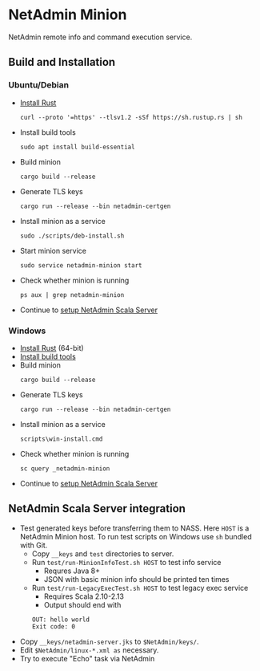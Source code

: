 # NetAdmin Minion

NetAdmin remote info and command execution service.

## Build and Installation

### Ubuntu/Debian

* [Install Rust](https://www.rust-lang.org/tools/install)
    ```
    curl --proto '=https' --tlsv1.2 -sSf https://sh.rustup.rs | sh
    ```
* Install build tools
    ```
    sudo apt install build-essential
    ```
* Build minion
    ```
    cargo build --release
    ```
* Generate TLS keys
    ```
    cargo run --release --bin netadmin-certgen
    ```
* Install minion as a service
    ```
    sudo ./scripts/deb-install.sh
    ```
* Start minion service
    ```
    sudo service netadmin-minion start
    ```
* Check whether minion is running
    ```
    ps aux | grep netadmin-minion
    ```
* Continue to [setup NetAdmin Scala Server](#nass)


### Windows

* [Install Rust](https://www.rust-lang.org/tools/install) (64-bit)
* [Install build tools](https://visualstudio.microsoft.com/visual-cpp-build-tools/)
* Build minion
    ```
    cargo build --release
    ```
* Generate TLS keys
    ```
    cargo run --release --bin netadmin-certgen
    ```
* Install minion as a service
    ```
    scripts\win-install.cmd
    ```
* Check whether minion is running
    ```
    sc query _netadmin-minion
    ```
* Continue to [setup NetAdmin Scala Server](#nass)

## <a name="nass">NetAdmin Scala Server integration</a>

* Test generated keys before transferring them to NASS.
  Here `HOST` is a NetAdmin Minion host.
  To run test scripts on Windows use `sh` bundled with Git.
    * Copy `__keys` and `test` directories to server.
    * Run `test/run-MinionInfoTest.sh HOST` to test info service
        * Requres Java 8+
        * JSON with basic minion info should be printed ten times
    * Run `test/run-LegacyExecTest.sh HOST` to test legacy exec service
        * Requires Scala 2.10-2.13
        * Output should end with
        ```
        OUT: hello world
        Exit code: 0
        ```
* Copy `__keys/netadmin-server.jks` to `$NetAdmin/keys/`.
* Edit `$NetAdmin/linux-*.xml as` necessary.
* Try to execute "Echo" task via NetAdmin

